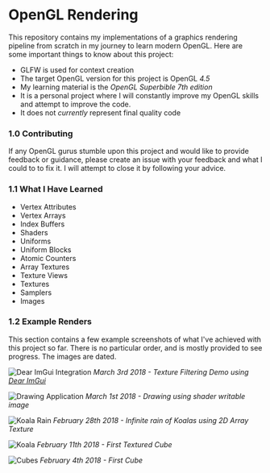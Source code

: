 # OpenGL Rendering

This repository contains my implementations of a graphics rendering pipeline from scratch in my journey to learn modern OpenGL. Here are some important things to know about this project:

* GLFW is used for context creation
* The target OpenGL version for this project is OpenGL *4.5*
* My learning material is the *OpenGL Superbible 7th edition*
* It is a personal project where I will constantly improve my OpenGL skills and attempt to improve the code.
* It does not *currently* represent final quality code

### 1.0 Contributing
If any OpenGL gurus stumble upon this project and would like to provide feedback or guidance, please create an issue with your feedback and what I could to to fix it. I will attempt to close it by following your advice.

### 1.1 What I Have Learned
 * Vertex Attributes
 * Vertex Arrays
 * Index Buffers
 * Shaders
 * Uniforms
 * Uniform Blocks
 * Atomic Counters
 * Array Textures
 * Texture Views
 * Textures
 * Samplers
 * Images

### 1.2 Example Renders
This section contains a few example screenshots of what I've achieved with this project so far. There is no particular order, and is mostly provided to see progress. The images are dated.

![Dear ImGui Integration](https://i.imgur.com/xWYdnpv.png)
*March 3rd 2018 - Texture Filtering Demo using [Dear ImGui](https://github.com/ocornut/imgui)*

![Drawing Application](https://i.imgur.com/iTRnW7r.png)
*March 1st 2018 - Drawing using shader writable image*

![Koala Rain](https://i.imgur.com/oLVctDc.png)
*February 28th 2018 - Infinite rain of Koalas using 2D Array Texture*

![Koala](https://i.imgur.com/PuFr1BQ.png)
*February 11th 2018 - First Textured Cube*

![Cubes](https://i.imgur.com/4QPWegm.png)
*February 4th 2018 - First Cube*

